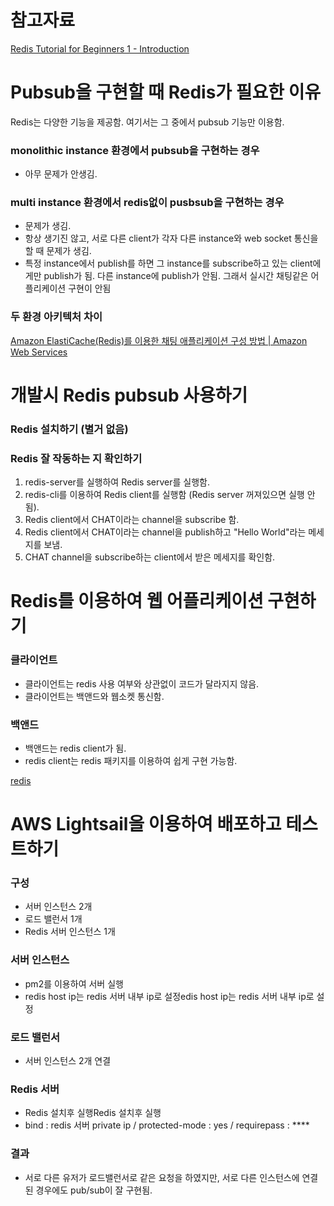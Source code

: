 # 참고자료

[Redis Tutorial for Beginners 1 - Introduction](https://www.youtube.com/watch?v=64VG179N4no&list=PLS1QulWo1RIYZZxQdap7Sd0ARKFI-XVsd&index=1)

# Pubsub을 구현할 때 Redis가 필요한 이유

Redis는 다양한 기능을 제공함. 여기서는 그 중에서 pubsub 기능만 이용함.

### monolithic instance 환경에서 pubsub을 구현하는 경우

- 아무 문제가 안생김.

### multi instance 환경에서 redis없이 pusbsub을 구현하는 경우

- 문제가 생김.
- 항상 생기진 않고, 서로 다른 client가 각자 다른 instance와 web socket 통신을 할 때 문제가 생김.
- 특정 instance에서 publish를 하면 그 instance를 subscribe하고 있는 client에게만 publish가 됨. 다른 instance에 publish가 안됨. 그래서 실시간 채팅같은 어플리케이션 구현이 안됨

### 두 환경 아키텍처 차이

[Amazon ElastiCache(Redis)를 이용한 채팅 애플리케이션 구성 방법 | Amazon Web Services](https://aws.amazon.com/ko/blogs/korea/how-to-build-a-chat-application-with-amazon-elasticache-for-redis/)

# 개발시 Redis pubsub 사용하기

### Redis 설치하기 (별거 없음)

### Redis 잘 작동하는 지 확인하기

1. redis-server를 실행하여 Redis server를 실행함.
2. redis-cli를 이용하여 Redis client를 실행함 (Redis server 꺼져있으면 실행 안됨).
3. Redis client에서 CHAT이라는 channel을 subscribe 함.
4. Redis client에서 CHAT이라는 channel을 publish하고 "Hello World"라는 메세지를 보냄.
5. CHAT channel을 subscribe하는 client에서 받은 메세지를 확인함.

# Redis를 이용하여 웹 어플리케이션 구현하기

### 클라이언트

- 클라이언트는 redis 사용 여부와 상관없이 코드가 달라지지 않음.
- 클라이언트는 백앤드와 웹소켓 통신함.

### 백앤드

- 백앤드는 redis client가 됨.
- redis client는 redis 패키지를 이용하여 쉽게 구현 가능함.

[redis](https://www.npmjs.com/package/redis)

# AWS Lightsail을 이용하여 배포하고 테스트하기

### 구성

- 서버 인스턴스 2개
- 로드 밸런서 1개
- Redis  서버 인스턴스 1개

### 서버 인스턴스

- pm2를 이용하여 서버 실행
- redis host ip는 redis 서버 내부 ip로 설정edis host ip는 redis 서버 내부 ip로 설정

### 로드 밸런서

- 서버 인스턴스 2개 연결

### Redis 서버

- Redis 설치후 실행Redis 설치후 실행
- bind : redis 서버 private ip / protected-mode : yes / requirepass : ****

### 결과

- 서로 다른 유저가 로드밸런서로 같은 요청을 하였지만, 서로 다른 인스턴스에 연결된 경우에도 pub/sub이 잘 구현됨.
